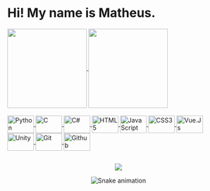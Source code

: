 <h1> Hi! My name is Matheus. </h1>

<div>
  <a href="https://github.com/Mat780">
  <img height="180em"   align="center" src="https://github-readme-stats.vercel.app/api?username=Mat780&show_icons=true&theme=midnight-purple&include_all_commits=true&count_private=true"/>
  <img height="180em"  align="center" src="https://github-readme-stats.vercel.app/api/top-langs/?username=Mat780&layout=compact&langs_count=7&theme=midnight-purple" />
</div>
<div style="display: inline_block"><br>
    <img align="center" alt="Python" height="40" width="60" src="https://cdn.jsdelivr.net/gh/devicons/devicon/icons/python/python-original.svg">
    <img align="center" alt="C" height="40" width="60" src="https://cdn.jsdelivr.net/gh/devicons/devicon/icons/c/c-original.svg" />
    <img align="center" alt="C#" height="40" width="60" src="https://cdn.jsdelivr.net/gh/devicons/devicon/icons/csharp/csharp-original.svg">
    <img align="center" alt="HTML5" height="40" width="60" src="https://cdn.jsdelivr.net/gh/devicons/devicon/icons/html5/html5-original.svg">
    <img align="center" alt="JavaScript" height="40" width="60" src="https://cdn.jsdelivr.net/gh/devicons/devicon/icons/javascript/javascript-original.svg" />
    <img align="center" alt="CSS3" height="40" width="60" src="https://cdn.jsdelivr.net/gh/devicons/devicon/icons/css3/css3-original.svg">
    <img align="center" alt="Vue.Js" height="40" width="60" src="https://cdn.jsdelivr.net/gh/devicons/devicon/icons/vuejs/vuejs-original.svg">
    <img align="center" alt="Unity" height="40" width="60" src="https://cdn.jsdelivr.net/gh/devicons/devicon/icons/unity/unity-original.svg" />
    <img align="center" alt="Git" height="40" width="60" src="https://cdn.jsdelivr.net/gh/devicons/devicon/icons/git/git-original.svg">
    <img align="center" alt="Github" height="40" width="60" src="https://cdn.jsdelivr.net/gh/devicons/devicon/icons/github/github-original.svg">
</div>
  
 ##
  
<div  align="center">
  <a href="https://www.instagram.com/matsfel/ target="_blank"><img src="https://img.shields.io/badge/-Instagram-%23E4405F?style=for-the-badge&logo=instagram&logoColor=white" target="_blank"></a>
  
  ![Snake animation](https://github.com/Mat780/Mat780/blob/output/github-contribution-grid-snake.svg)
 

